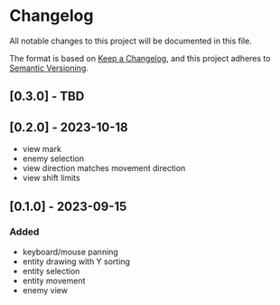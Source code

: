 # Changelog

All notable changes to this project will be documented in this file.

The format is based on [Keep a Changelog](https://keepachangelog.com/en/1.0.0/),
and this project adheres to [Semantic Versioning](https://semver.org/spec/v2.0.0.html).

## [0.3.0] - TBD

## [0.2.0] - 2023-10-18
- view mark
- enemy selection
- view direction matches movement direction
- view shift limits

## [0.1.0] - 2023-09-15

### Added

- keyboard/mouse panning
- entity drawing with Y sorting
- entity selection
- entity movement
- enemy view
